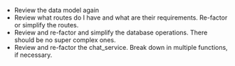 - Review the data model again
- Review what routes do I have and what are their requirements. Re-factor or simplify the routes.
- Review and re-factor and simplify the database operations. There should be no super complex ones.
- Review and re-factor the chat_service. Break down in multiple functions, if necessary.